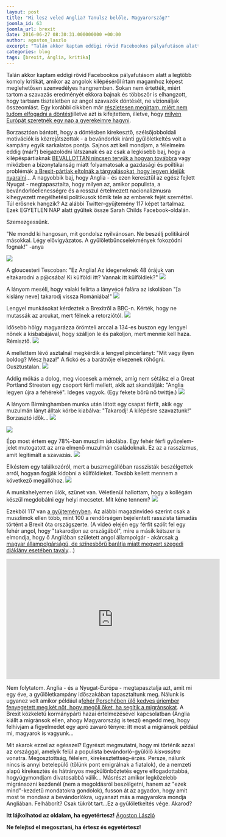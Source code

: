 ```yaml
---
layout: post
title: "Mi lesz veled Anglia? Tanulsz belőle, Magyarország?"
joomla_id: 63
joomla_url: brexit
date: 2016-06-27 08:30:31.000000000 +00:00
author: agoston_laszlo
excerpt: "Talán akkor kaptam eddigi rövid Facebookos pályafutásom alatt a legtöbb komoly kritikát, amikor az angolok kilépéséről írtam magamhoz képest meglehetősen szenvedélyes hangnemben. Sokan nem értették, miért tartom a szavazás eredményét ekkora bajnak és többször is elhangzott, hogy tartsam tiszteletben az angol szavazók döntését, ne vízionáljak összeomlást."
categories: blog
tags: [brexit, Anglia, kritika]
---
```

Talán akkor kaptam eddigi rövid Facebookos pályafutásom alatt a legtöbb komoly kritikát, amikor az angolok kilépéséről írtam magamhoz képest meglehetősen szenvedélyes hangnemben. Sokan nem értették, miért tartom a szavazás eredményét ekkora bajnak és többször is elhangzott, hogy tartsam tiszteletben az angol szavazók döntését, ne vízionáljak összeomlást. Egy korábbi cikkben már [részletesen megírtam, miért nem tudom elfogadni a döntést</a>illetve azt is kifejtettem](http://agostonlaszlo.hu/hu/blog/61-miert-nem-tudom-elfogadni-az-angol-dontest), illetve, hogy [milyen Európát szeretnék egy nap a gyerekeimre hagyni](http://agostonlaszlo.hu/hu/blog/60-tortenelmi-idokben-tortenelmi-a-felelosseged-is).

Borzasztóan bántott, hogy a döntésben kirekesztő, szélsőjobboldali motivációk is közrejátszottak - a bevándorlók iránti gyűlöletkeltés volt a kampány egyik sarkalatos pontja. Sajnos azt kell mondjam, a félelmeim eddig (már?) beigazolódni látszanak és az csak a legkisebb baj, hogy a kilépéspártiaknak [BEVALLOTTAN nincsen tervük a hogyan továbbra](http://www.independent.co.uk/news/uk/politics/brexit-eu-referendum-campaigners-there-is-no-plan-next-pm-tory-leadership-contest-a7104711.html) vagy miközben a bizonytalanság miatt folyamatosak a gazdasági és poiltikai problémák [a Brexit-pártiak eltolnák a tárgyalásokat, hogy legyen idejük nyaralni](http://index.hu/kulfold/2016/06/27/a_brexit-partiak_eltolnak_a_targyalasokat_hogy_legyen_idejuk_nyaralni/)...
A nagyobbik baj, hogy Anglia - és ezen keresztül az egész fejlett Nyugat - megtapasztalta, hogy milyen az, amikor populista, a bevándorlóellenességre és a rosszul értelmezett nacionalizmusra kihegyezett megélhetési politikusok tömik tele az emberek fejét szeméttel. Túl erősnek hangzik? Az alábbi Twitter-gyűjtemény 117 képet tartalmaz. Ezek EGYETLEN NAP alatt gyűltek össze Sarah Childs Facebook-oldalán.


Szemezgessünk.

"Ne mondd ki hangosan, mit gondolsz nyilvánosan. Ne beszélj politikáról másokkal. Légy elővigyázatos. A gyűlöletbűncselekmények fokozódni fognak!" -anya

![]({{site.baseurl}}/images/twitter1.JPG)

A gloucesteri Tescoban: "Ez Anglia! Az idegeneknek 48 órájuk van eltakarodni a p@csába! Ki külföldi itt? Vannak itt külföldiek?"
![]({{site.baseurl}}/images/twitter2.JPG)

A lányom meséli, hogy valaki felírta a lányvécé falára az iskolában "[a kislány neve] takarodj vissza Romániába!"
![]({{site.baseurl}}/images/twitter3.JPG)

Lengyel munkásokat kérdeztek a Brexitről a BBC-n. Kérték, hogy ne mutassák az arcukat, mert félnek a retorziótól.
![]({{site.baseurl}}/images/twitter4.JPG)

Idősebb hölgy magyarázza örömteli arccal a 134-es buszon egy lengyel nőnek a kisbabájával, hogy szálljon le és pakoljon, mert mennie kell haza. Rémisztő.
![]({{site.baseurl}}/images/twitter5.JPG)

A mellettem lévő asztalnál megkérdik a lengyel pincérlányt: "Mit vagy ilyen boldog? Mész haza!" A fickó és a barátnője elkezenek röhögni. Gusztustalan.
![]({{site.baseurl}}/images/twitter6.JPG)

Addig mókás a dolog, meg viccesek a mémek, amíg nem sétálsz el a Great Portland Streeten egy csoport férfi mellett, akik azt skandálják: "Anglia legyen újra a fehéreké". Ideges vagyok. (Egy fekete bőrű nő twittje.)
![]({{site.baseurl}}/images/twitter7.JPG)

A lányom Birminghamben munka után látott egy csapat férfit, akik egy muzulmán lányt álltak körbe kiabálva: "Takarodj! A kilépésre szavaztunk!" Borzasztó idők...
![]({{site.baseurl}}/images/twitter8.JPG)

![]({{site.baseurl}}/images/twitter9.JPG)

Épp most értem egy 78%-ban muszlim iskolába. Egy fehér férfi győzelem-jelet mutogatott az arra elmenő muzulmán családoknak. Ez az a rasszizmus, amit legitimált a szavazás.
![]({{site.baseurl}}/images/twitter10.JPG)

Elkéstem egy találkozóról, mert a buszmegállóban rasszisták beszélgettek arról, hogyan fogják kidobni a külföldieket. Tovább kellett mennem a következő megállóhoz.
![]({{site.baseurl}}/images/twitter11.JPG)

A munkahelyemen ülök, szünet van. Véletlenül hallottam, hogy a kollégám készül megdobálni egy helyi mecsetet. Mit kéne tennem?
![]({{site.baseurl}}/images/twitter1.JPG)

Ezekből 117 van [a gyűjteményben](https://www.facebook.com/sarah.leblanc.718/media_set?set=a.10101369198638985&amp;type=3&amp;pnref=story). Az alábbi magazinvideó szerint csak a muszlimok ellen több, mint 100 a rendőrségen bejelentett rasszista támadás történt a Brexit óta országszerte. (A videó elején egy férfit szólít fel egy fehér angol, hogy "takarodjon az országából", mire a másik kétszer is elmondja, hogy ő Angliában született angol állampolgár - akárcsak [a magyar állampolgárságú, de színesbőrű barátja miatt megvert szegedi diáklány esetében tavaly](http://24.hu/belfold/2015/07/21/lemezt-ultettek-a-szegeden-megvert-lany-arcaba/)...)

<iframe src="https://www.facebook.com/plugins/video.php?href=https%3A%2F%2Fwww.facebook.com%2Fajplusenglish%2Fvideos%2F752336008241242%2F&show_text=0&width=560" width="560" height="315" style="border:none;overflow:hidden" scrolling="no" frameborder="0" allowTransparency="true" allowFullScreen="true"></iframe>

Nem folytatom. Anglia - és a Nyugat-Európa - megtapasztalja azt, amit mi egy éve, a gyűlöletkampány időszakában tapasztaltunk meg. Nálunk is ugyanez volt amikor például a[fehér Porschében ülő kedves úriember fenyegetett meg két nőt, hogy megöli őket, ha segítik a migránsokat](http://24.hu/kozelet/2015/09/05/segitesz-egy-menekult-csaladot-megollek/). A Brexit közkeletű kormánypárti hazai értelmezésével kapcsolatban (Anglia kiállt a migránsok ellen, ahogy Magyarország is teszi) engedd meg, hogy felhívjam a figyelmedet egy apró zavaró tényre: itt most a migránsok például mi, magyarok is vagyunk...

Mit akarok ezzel az egésszel? Egyrészt megmutatni, hogy mi történik azzal az országgal, amelyik felül a populista bevándorló-gyűlölő _kisvasútra_ vonatra. Megosztottság, félelem, kirekesztettség-érzés. Persze, nálunk nincs is annyi betelepülő (tőlünk pont emigrálnak a fiatalok), de a nemzeti alapú kirekesztés és hátrányos megkülönböztetés egyre elfogadottabbá, hogyúgymondjam divatosabbá válik... Másrészt amikor legközelebb migránsozni kezdenél (nem a megoldásról beszélgetni, hanem az "ezek mind"-kezdetű mondatokra gondolok), fusson át az agyadon, hogy amit most te mondasz a bevándorlókra, ugyanazt más a magyarokra mondja Angliában. Felháborít? Csak tükröt tart...Ez a gyűlöletkeltés vége. Akarod?

**Itt lájkolhatod az oldalam, ha egyetértesz!**
[Ágoston László](https://www.facebook.com/agostonlaszloartist) 

**Ne felejtsd el megosztani, ha értesz és egyetértesz!**
